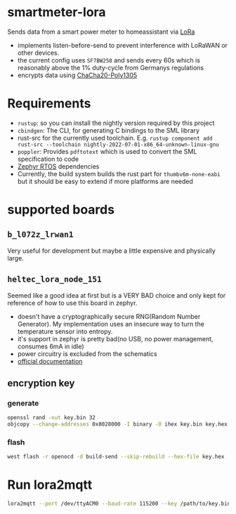 # smartmeter-lora
Sends data from a smart power meter to homeassistant via [LoRa](https://en.wikipedia.org/wiki/LoRa)

- implements listen-before-send to prevent interference with LoRaWAN or other devices.
- the current config uses `SF7BW250` and sends every 60s which is reasonably above
  the 1% duty-cycle from Germanys regulations
- encrypts data using [ChaCha20-Poly1305](https://en.wikipedia.org/wiki/ChaCha20-Poly1305)

# Requirements
- `rustup`: so you can install the nightly version required by this project
- `cbindgen`: The CLI, for generating C bindings to the SML library
- rust-src for the currently used toolchain. E.g. `rustup component add rust-src --toolchain nightly-2022-07-01-x86_64-unknown-linux-gnu`
- `poppler`: Provides `pdftotext` which is used to convert the SML specification to code
- [Zephyr RTOS](https://docs.zephyrproject.org/3.1.0/develop/getting_started/index.html) dependencies
- Currently, the build system builds the rust part for `thumbv6m-none-eabi`
  but it should be easy to extend if more platforms are needed

# supported boards
## `b_l072z_lrwan1`
Very useful for development but maybe a little expensive and physically large.

## `heltec_lora_node_151`
Seemed like a good idea at first but is a VERY BAD choice and only kept for
reference of how to use this board in zephyr.
- doesn't have a cryptographically secure RNG(Random Number Generator).
  My implementation uses an insecure way to turn the temperature sensor into entropy.
- it's support in zephyr is pretty bad(no USB, no power management, consumes 6mA in idle)
- power circuitry is excluded from the schematics
- [official documentation](https://heltec-automation-docs.readthedocs.io/en/latest/stm32/lora_node_151/index.html)

## encryption key
### generate
```bash
openssl rand -out key.bin 32
objcopy --change-addresses 0x8028000 -I binary -O ihex key.bin key.hex
```

### flash
```bash
west flash -r openocd -d build-send --skip-rebuild --hex-file key.hex
```

# Run lora2mqtt
```bash
lora2mqtt --port /dev/ttyACM0 --baud-rate 115200 --key /path/to/key.bin --mqtt-uri "tcp://127.0.0.1:1883"
```
